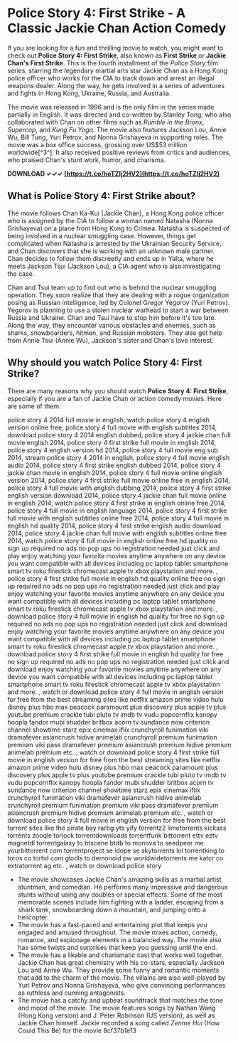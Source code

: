 
 
# Police Story 4: First Strike - A Classic Jackie Chan Action Comedy
 
If you are looking for a fun and thrilling movie to watch, you might want to check out **Police Story 4: First Strike**, also known as **First Strike** or **Jackie Chan's First Strike**. This is the fourth installment of the *Police Story* film series, starring the legendary martial arts star Jackie Chan as a Hong Kong police officer who works for the CIA to track down and arrest an illegal weapons dealer. Along the way, he gets involved in a series of adventures and fights in Hong Kong, Ukraine, Russia, and Australia.
 
The movie was released in 1996 and is the only film in the series made partially in English. It was directed and co-written by Stanley Tong, who also collaborated with Chan on other films such as *Rumble in the Bronx*, *Supercop*, and *Kung Fu Yoga*. The movie also features Jackson Lou, Annie Wu, Bill Tung, Yuri Petrov, and Nonna Grishayeva in supporting roles. The movie was a box office success, grossing over US$53 million worldwide[^3^]. It also received positive reviews from critics and audiences, who praised Chan's stunt work, humor, and charisma.
 
**DOWNLOAD ✓✓✓ [https://t.co/hoTZIj2HV2](https://t.co/hoTZIj2HV2)**


 
## What is Police Story 4: First Strike about?
 
The movie follows Chan Ka-Kui (Jackie Chan), a Hong Kong police officer who is assigned by the CIA to follow a woman named Natasha (Nonna Grishayeva) on a plane from Hong Kong to Crimea. Natasha is suspected of being involved in a nuclear smuggling case. However, things get complicated when Natasha is arrested by the Ukrainian Security Service, and Chan discovers that she is working with an unknown male partner. Chan decides to follow them discreetly and ends up in Yalta, where he meets Jackson Tsui (Jackson Lou), a CIA agent who is also investigating the case.
 
Chan and Tsui team up to find out who is behind the nuclear smuggling operation. They soon realize that they are dealing with a rogue organization posing as Russian intelligence, led by Colonel Gregor Yegorov (Yuri Petrov). Yegorov is planning to use a stolen nuclear warhead to start a war between Russia and Ukraine. Chan and Tsui have to stop him before it's too late. Along the way, they encounter various obstacles and enemies, such as sharks, snowboarders, hitmen, and Russian mobsters. They also get help from Annie Tsui (Annie Wu), Jackson's sister and Chan's love interest.
 
## Why should you watch Police Story 4: First Strike?
 
There are many reasons why you should watch **Police Story 4: First Strike**, especially if you are a fan of Jackie Chan or action comedy movies. Here are some of them:
 
police story 4 2014 full movie in english,  watch police story 4 english version online free,  police story 4 full movie with english subtitles 2014,  download police story 4 2014 english dubbed,  police story 4 jackie chan full movie english 2014,  police story 4 first strike full movie in english 2014,  police story 4 english version hd 2014,  police story 4 full movie eng sub 2014,  stream police story 4 2014 in english,  police story 4 full movie english audio 2014,  police story 4 first strike english dubbed 2014,  police story 4 jackie chan movie in english 2014,  police story 4 full movie online english version 2014,  police story 4 first strike full movie online free in english 2014,  police story 4 full movie with english dubbing 2014,  police story 4 first strike english version download 2014,  police story 4 jackie chan full movie online in english 2014,  watch police story 4 first strike in english online free 2014,  police story 4 full movie in english language 2014,  police story 4 first strike full movie with english subtitles online free 2014,  police story 4 full movie in english hd quality 2014,  police story 4 first strike english audio download 2014,  police story 4 jackie chan full movie with english subtitles online free 2014,  watch police story 4 full movie in english online free hd quality no sign up required no ads no pop ups no registration needed just click and play enjoy watching your favorite movies anytime anywhere on any device you want compatible with all devices including pc laptop tablet smartphone smart tv roku firestick chromecast apple tv xbox playstation and more. ,  police story 4 first strike full movie in english hd quality online free no sign up required no ads no pop ups no registration needed just click and play enjoy watching your favorite movies anytime anywhere on any device you want compatible with all devices including pc laptop tablet smartphone smart tv roku firestick chromecast apple tv xbox playstation and more. ,  download police story 4 full movie in english hd quality for free no sign up required no ads no pop ups no registration needed just click and download enjoy watching your favorite movies anytime anywhere on any device you want compatible with all devices including pc laptop tablet smartphone smart tv roku firestick chromecast apple tv xbox playstation and more. ,  download police story 4 first strike full movie in english hd quality for free no sign up required no ads no pop ups no registration needed just click and download enjoy watching your favorite movies anytime anywhere on any device you want compatible with all devices including pc laptop tablet smartphone smart tv roku firestick chromecast apple tv xbox playstation and more. ,  watch or download police story 4 full movie in english version for free from the best streaming sites like netflix amazon prime video hulu disney plus hbo max peacock paramount plus discovery plus apple tv plus youtube premium crackle tubi pluto tv imdb tv vudu popcornflix kanopy hoopla fandor mubi shudder britbox acorn tv sundance now criterion channel showtime starz epix cinemax iflix crunchyroll funimation viki dramafever asiancrush hidive animelab crunchyroll premium funimation premium viki pass dramafever premium asiancrush premium hidive premium animelab premium etc. ,  watch or download police story 4 first strike full movie in english version for free from the best streaming sites like netflix amazon prime video hulu disney plus hbo max peacock paramount plus discovery plus apple tv plus youtube premium crackle tubi pluto tv imdb tv vudu popcornflix kanopy hoopla fandor mubi shudder britbox acorn tv sundance now criterion channel showtime starz epix cinemax iflix crunchyroll funimation viki dramafever asiancrush hidive animelab crunchyroll premium funimation premium viki pass dramafever premium asiancrush premium hidive premium animelab premium etc. ,  watch or download police story 4 full movie in english version for free from the best torrent sites like the pirate bay rarbg yts yify torrentz2 limetorrents kickass torrents zooqle torlock torrentdownloads torrentfunk bittorrent ettv eztv magnetdl torrentgalaxy to btscene btdb to monova to seedpeer me yourbittorrent com torrentproject se idope se skytorrents lol torrentking to toros co torhd com glodls to demonoid pw worldwidetorrents me katcr co extratorrent ag etc. ,  watch or download police story
 
- The movie showcases Jackie Chan's amazing skills as a martial artist, stuntman, and comedian. He performs many impressive and dangerous stunts without using any doubles or special effects. Some of the most memorable scenes include him fighting with a ladder, escaping from a shark tank, snowboarding down a mountain, and jumping onto a helicopter.
- The movie has a fast-paced and entertaining plot that keeps you engaged and amused throughout. The movie mixes action, comedy, romance, and espionage elements in a balanced way. The movie also has some twists and surprises that keep you guessing until the end.
- The movie has a likable and charismatic cast that works well together. Jackie Chan has great chemistry with his co-stars, especially Jackson Lou and Annie Wu. They provide some funny and romantic moments that add to the charm of the movie. The villains are also well-played by Yuri Petrov and Nonna Grishayeva, who give convincing performances as ruthless and cunning antagonists.
- The movie has a catchy and upbeat soundtrack that matches the tone and mood of the movie. The movie features songs by Nathan Wang (Hong Kong version) and J. Peter Robinson (US version), as well as Jackie Chan himself. Jackie recorded a song called *Zenme Hui* (How Could This Be) for the movie 8cf37b1e13



